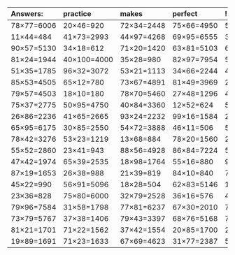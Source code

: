 | Answers: | practice | makes | perfect | ! |
| :--- | :--- | :--- | :--- | :--- |
| 78×77=6006 | 20×46=920 | 72×34=2448 | 75×66=4950 | 56×12=672 | 
| 11×44=484 | 41×73=2993 | 44×97=4268 | 69×95=6555 | 35×30=1050 | 
| 90×57=5130 | 34×18=612 | 71×20=1420 | 63×81=5103 | 65×77=5005 | 
| 81×24=1944 | 40×100=4000 | 35×28=980 | 82×97=7954 | 55×62=3410 | 
| 51×35=1785 | 96×32=3072 | 53×21=1113 | 34×66=2244 | 44×55=2420 | 
| 85×53=4505 | 65×12=780 | 73×67=4891 | 81×49=3969 | 28×67=1876 | 
| 79×57=4503 | 18×10=180 | 78×70=5460 | 27×48=1296 | 42×63=2646 | 
| 75×37=2775 | 50×95=4750 | 40×84=3360 | 12×52=624 | 54×61=3294 | 
| 26×86=2236 | 41×65=2665 | 93×24=2232 | 99×16=1584 | 21×61=1281 | 
| 65×95=6175 | 30×85=2550 | 54×72=3888 | 46×11=506 | 56×12=672 | 
| 78×42=3276 | 53×23=1219 | 13×68=884 | 78×20=1560 | 29×33=957 | 
| 55×52=2860 | 23×41=943 | 88×56=4928 | 86×84=7224 | 52×47=2444 | 
| 47×42=1974 | 65×39=2535 | 18×98=1764 | 55×16=880 | 91×11=1001 | 
| 87×19=1653 | 26×38=988 | 21×39=819 | 84×10=840 | 72×98=7056 | 
| 45×22=990 | 56×91=5096 | 18×28=504 | 62×83=5146 | 19×14=266 | 
| 23×36=828 | 75×80=6000 | 32×79=2528 | 36×16=576 | 48×52=2496 | 
| 79×96=7584 | 31×58=1798 | 77×81=6237 | 67×30=2010 | 78×19=1482 | 
| 73×79=5767 | 37×38=1406 | 79×43=3397 | 68×76=5168 | 70×22=1540 | 
| 81×21=1701 | 71×22=1562 | 37×42=1554 | 20×85=1700 | 28×64=1792 | 
| 19×89=1691 | 71×23=1633 | 67×69=4623 | 31×77=2387 | 51×80=4080 | 
